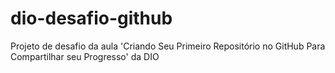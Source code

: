 # dio-desafio-github
Projeto de desafio da aula 'Criando Seu Primeiro Repositório no GitHub Para Compartilhar seu Progresso' da DIO
